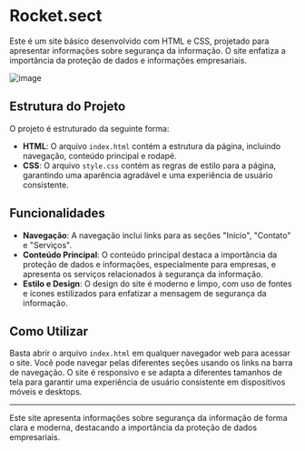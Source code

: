 # Rocket.sect

Este é um site básico desenvolvido com HTML e CSS, projetado para apresentar informações sobre segurança da informação. O site enfatiza a importância da proteção de dados e informações empresariais.

![image](https://github.com/gabrielvtdev/desafio-rocketseat-exp/assets/100651934/580e481a-d6da-4c4f-afac-a2002b38edd5)


## Estrutura do Projeto

O projeto é estruturado da seguinte forma:

- **HTML**: O arquivo `index.html` contém a estrutura da página, incluindo navegação, conteúdo principal e rodapé.
- **CSS**: O arquivo `style.css` contém as regras de estilo para a página, garantindo uma aparência agradável e uma experiência de usuário consistente.

## Funcionalidades

- **Navegação**: A navegação inclui links para as seções "Início", "Contato" e "Serviços".
- **Conteúdo Principal**: O conteúdo principal destaca a importância da proteção de dados e informações, especialmente para empresas, e apresenta os serviços relacionados à segurança da informação.
- **Estilo e Design**: O design do site é moderno e limpo, com uso de fontes e ícones estilizados para enfatizar a mensagem de segurança da informação.

## Como Utilizar

Basta abrir o arquivo `index.html` em qualquer navegador web para acessar o site. Você pode navegar pelas diferentes seções usando os links na barra de navegação. O site é responsivo e se adapta a diferentes tamanhos de tela para garantir uma experiência de usuário consistente em dispositivos móveis e desktops.

---

Este site apresenta informações sobre segurança da informação de forma clara e moderna, destacando a importância da proteção de dados empresariais.
